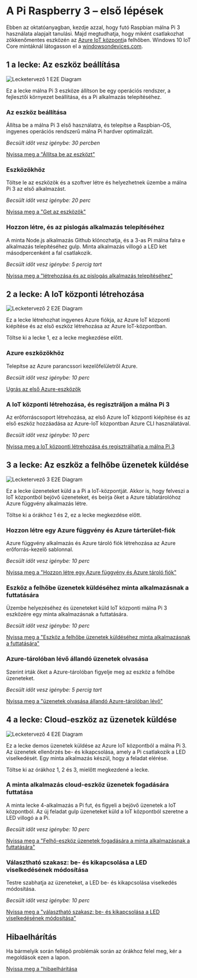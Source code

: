 <properties
 pageTitle="Első lépések a Raspberry Pi 3 |} Microsoft Azure"
 description="Málna Pi 3 – első lépések, létrehozása az Azure IoT központi és csatlakozás a Pi IoT-hubon keresztül csatlakozott."
 services="iot-hub"
 documentationCenter=""
 authors="shizn"
 manager="timlt"
 tags=""
 keywords=""/>

<tags
 ms.service="iot-hub"
 ms.devlang="multiple"
 ms.topic="article"
 ms.tgt_pltfrm="na"
 ms.workload="na"
 ms.date="10/21/2016"
 ms.author="xshi"/>

# <a name="get-started-with-raspberry-pi-3"></a>A Pi Raspberry 3 – első lépések

Ebben az oktatóanyagban, kezdje azzal, hogy futó Raspbian málna Pi 3 használata alapjait tanulási. Majd megtudhatja, hogy miként csatlakozhat zökkenőmentes eszközén az [Azure IoT központi](iot-hub-what-is-iot-hub.md)a felhőben. Windows 10 IoT Core mintáknál látogasson el a [windowsondevices.com](http://www.windowsondevices.com/).

## <a name="lesson-1-configure-your-device"></a>1 a lecke: Az eszköz beállítása

![Lecketervező 1 E2E Diagram](media/iot-hub-raspberry-pi-lessons/e2e-lesson1.png)

Ez a lecke málna Pi 3 eszköze állítson be egy operációs rendszer, a fejlesztői környezet beállítása, és a Pi alkalmazás telepítéséhez.

### <a name="configure-your-device"></a>Az eszköz beállítása

Állítsa be a málna Pi 3 első használatra, és telepítse a Raspbian-OS, ingyenes operációs rendszerű málna Pi hardver optimalizált.

*Becsült időt vesz igénybe: 30 percben* 

[Nyissa meg a "Állítsa be az eszközt"](iot-hub-raspberry-pi-kit-node-lesson1-configure-your-device.md)

### <a name="get-the-tools"></a>Eszközökhöz
Töltse le az eszközök és a szoftver létre és helyezhetnek üzembe a málna Pi 3 az első alkalmazást.

*Becsült időt vesz igénybe: 20 perc* 

[Nyissa meg a "Get az eszközök"](iot-hub-raspberry-pi-kit-node-lesson1-get-the-tools-win32.md)

### <a name="create-and-deploy-the-blink-application"></a>Hozzon létre, és az pislogás alkalmazás telepítéséhez

A minta Node.js alkalmazás Github klónozhatja, és a 3-as Pi málna falra e alkalmazás telepítéséhez gulp. Minta alkalmazás villogó a LED két másodpercenként a fal csatlakozik.

*Becsült időt vesz igénybe: 5 percig tart* 

[Nyissa meg a "létrehozása és az pislogás alkalmazás telepítéséhez"](iot-hub-raspberry-pi-kit-node-lesson1-deploy-blink-app.md)

## <a name="lesson-2-create-your-iot-hub"></a>2 a lecke: A IoT központi létrehozása

![Lecketervező 2 E2E Diagram](media/iot-hub-raspberry-pi-lessons/e2e-lesson2.png)

Ez a lecke létrehozhat ingyenes Azure fiókja, az Azure IoT központi kiépítése és az első eszköz létrehozása az Azure IoT-központban.

Töltse ki a lecke 1, ez a lecke megkezdése előtt.

### <a name="get-the-azure-tools"></a>Azure eszközökhöz

Telepítse az Azure parancssori kezelőfelületről Azure.

*Becsült időt vesz igénybe: 10 perc* 

[Ugrás az első Azure-eszközök](iot-hub-raspberry-pi-kit-node-lesson2-get-azure-tools-win32.md)

### <a name="create-your-iot-hub-and-register-your-raspberry-pi-3"></a>A IoT központi létrehozása, és regisztráljon a málna Pi 3

Az erőforráscsoport létrehozása, az első Azure IoT központi kiépítése és az első eszköz hozzáadása az Azure-IoT központban Azure CLI használatával. 

*Becsült időt vesz igénybe: 10 perc* 

[Nyissa meg a IoT központi létrehozása és regisztrálhatja a málna Pi 3](iot-hub-raspberry-pi-kit-node-lesson2-prepare-azure-iot-hub.md)


## <a name="lesson-3-send-device-to-cloud-messages"></a>3 a lecke: Az eszköz a felhőbe üzenetek küldése

![Lecketervező 3 E2E Diagram](media/iot-hub-raspberry-pi-lessons/e2e-lesson3.png)

Ez a lecke üzeneteket küld a a Pi a IoT-központját. Akkor is, hogy felveszi a IoT központból bejövő üzeneteket, és beírja őket a Azure táblatárolóhoz Azure függvény alkalmazás létre.

Töltse ki a órákhoz 1 és 2, ez a lecke megkezdése előtt.

### <a name="create-an-azure-function-app-and-azure-storage-account"></a>Hozzon létre egy Azure függvény és Azure tárterület-fiók

Azure függvény alkalmazás és Azure tároló fiók létrehozása az Azure erőforrás-kezelő sablonnal.

*Becsült időt vesz igénybe: 10 perc* 

[Nyissa meg a "Hozzon létre egy Azure függvény és Azure tároló fiók"](iot-hub-raspberry-pi-kit-node-lesson3-deploy-resource-manager-template.md)

### <a name="run-sample-application-to-send-device-to-cloud-messages"></a>Eszköz a felhőbe üzenetek küldéséhez minta alkalmazásnak a futtatására

Üzembe helyezéséhez és üzeneteket küld IoT központi málna Pi 3 eszközére egy minta alkalmazásnak a futtatására.

*Becsült időt vesz igénybe: 10 perc* 

[Nyissa meg a "Eszköz a felhőbe üzenetek küldéséhez minta alkalmazásnak a futtatására"](iot-hub-raspberry-pi-kit-node-lesson3-run-azure-blink.md)

### <a name="read-messages-persisted-in-azure-storage"></a>Azure-tárolóban lévő állandó üzenetek olvasása
Szerint írták őket a Azure-tárolóban figyelje meg az eszköz a felhőbe üzeneteket.

*Becsült időt vesz igénybe: 5 percig tart* 

[Nyissa meg a "üzenetek olvasása állandó Azure-tárolóban lévő"](iot-hub-raspberry-pi-kit-node-lesson3-read-table-storage.md)


## <a name="lesson-4-send-cloud-to-device-messages"></a>4 a lecke: Cloud-eszköz az üzenetek küldése

![Lecketervező 4 E2E Diagram](media/iot-hub-raspberry-pi-lessons/e2e-lesson4.png)

Ez a lecke demos üzenetek küldése az Azure IoT központból a málna Pi 3. Az üzenetek ellenőrzés be- és kikapcsolása, amely a Pi csatlakozik a LED viselkedését. Egy minta alkalmazás készül, hogy a feladat elérése.

Töltse ki az órákhoz 1, 2 és 3, mielőtt megkezdené a lecke.

### <a name="run-the-sample-application-to-receive-cloud-to-device-messages"></a>A minta alkalmazás cloud-eszköz üzenetek fogadására futtatása

A minta lecke 4-alkalmazás a Pi fut, és figyeli a bejövő üzenetek a IoT központból. Az új feladat gulp üzeneteket küld a IoT központból szeretne a LED villogó a a Pi.

*Becsült időt vesz igénybe: 10 perc* 

[Nyissa meg a "Felhő-eszköz üzenetek fogadására a minta alkalmazásnak a futtatására"](iot-hub-raspberry-pi-kit-node-lesson4-send-cloud-to-device-messages.md)

### <a name="optional-section-change-the-on-and-off-behavior-of-the-led"></a>Választható szakasz: be- és kikapcsolása a LED viselkedésének módosítása

Testre szabhatja az üzeneteket, a LED be- és kikapcsolása viselkedés módosítása.

*Becsült időt vesz igénybe: 10 perc* 

[Nyissa meg a "választható szakasz: be- és kikapcsolása a LED viselkedésének módosítása"](iot-hub-raspberry-pi-kit-node-lesson4-change-led-behavior.md)


## <a name="troubleshooting"></a>Hibaelhárítás

Ha bármelyik során fellépő problémák során az órákhoz felel meg, kér a megoldások ezen a lapon.

[Nyissa meg a "hibaelhárítása](iot-hub-raspberry-pi-kit-node-troubleshooting.md)
